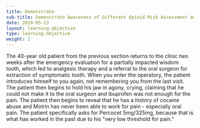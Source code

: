 ```yaml
---
title: Demonstrate
sub-title: Demonstrate Awareness of Different Opioid Risk Assessment and Drug Monitoring Tools That Help to Identify At-Risk Patients 
date: 2019-05-13
layout: learning-objective
type: learning-objective
weight: 2
---
```

The 40-year old patient from the previous section returns to the clinic two
weeks after the emergency evaluation for a partially impacted wisdom tooth, which led
to analgesic therapy and a referral to the oral surgeon for extraction of
symptomatic tooth. When you enter the operatory, the patient introduces himself
to you again, not remembering you from the last visit. The patient then begins
to hold his jaw in agony, crying, claiming that he could not make it to the
oral surgeon and ibuprofen was not enough for the pain. The patient then begins
to reveal that he has a history of cocaine abuse and Motrin has never been able
to work for pain - especially oral pain. The patient specifically asks for
Percocet 5mg/325mg, because that is what has worked in the past due to his "very
low threshold for pain."
